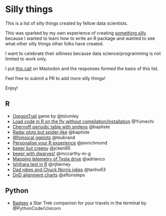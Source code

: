# Silly things

This is a list of silly things created by fellow data scientists.

This was sparked by my own experience of creating [something silly](https://github.com/fontikar/ohwhaley) because I wanted to learn 
how to write an R package and wanted to see what other silly things other folks have created.

I want to celebrate their silliness because data science/programming is not limited to work only.

I put [this call](https://fosstodon.org/@fontikar/113240067568472286) on Mastodon and the responses formed the basis of this list.

Feel free to submit a PR to add more silly things! 

Enjoy!

## R
- [OregonTrail](https://github.com/tslumley/OregonTrail) game by @tslumley
- [Load code in R on the fly without compilation/installation](https://yumechi.jp/en/blog/2024/dynamically-load-assembler-code-in-r/) @Yumechi
- [Chernoff periodic table with smileys](https://gist.github.com/baptiste/d4abfa8a6c095d659f8879af5ad9531b) @baptiste
- [Radar plots but spider-like](https://gist.github.com/baptiste/b5ecd606afc51b0a0e77edc6e3e5b531) @baptiste
- [Whimsical ggplots](https://teunbrand.github.io/elementalist/) @teubrand
- [Personalise your R experience](https://jennyrichmond.netlify.app/blog/customise-your-r-experience/) @jenrichmond
- [beepr but creepy](https://github.com/jcken95/creepr) @jcken95
- [beepr with dwarves!](https://mccarthy-m-g.github.io/rockandstone/) @mccarthy-m-g
- [Mapping telemetry of Tesla drive](https://github.com/adrianco/rs-tesla-telemetry) @adrianco
- [Ishihara test in R](https://github.com/njtierney/ishihara) @njtierney
- [Dad jokes and Chuck Norris jokes](https://github.com/tanho63/joker) @tanho63
- [DnD alignment charts](https://github.com/aftonsteps/ggalignment) @aftonsteps

## Python
- [Badgey](https://github.com/PythonCoderUnicorn/badgey) a Star Trek companion for your travels in the terminal by @PythonCoderUnicorn
